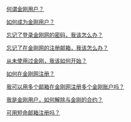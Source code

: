 [何谓金刚用户？](https://a2zitpro.github.io/web/金刚用户)

[如何成为金刚用户？](https://a2zitpro.github.io/web/成为金刚用户)

[忘记了登录金刚网的密码，我该怎么办？](https://a2zitpro.github.io/web/忘记密码)

[忘记了在金刚网的注册邮箱，我该怎么办？]()

[从未使用过金刚，我该如何开始？]()

[如何在金刚网注册？]()

[我可以用多个邮箱在金刚网注册多个金刚账户吗？](https://a2zitpro.github.io/web/多邮箱注册)

[我是金刚用户，如何解除与金刚的合约？]()

[可用短命邮箱注册吗？](https://a2zitpro.github.io/web/短命邮箱注册)

[]()
[]()
[]()
[]()
